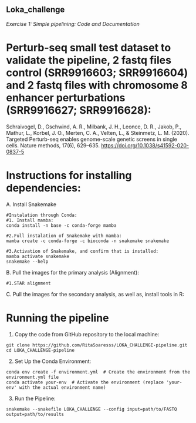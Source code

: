 ## Loka_challenge

*Exercise 1: Simple pipelining: Code and Documentation*

# Perturb-seq small test dataset to validate the pipeline, 2 fastq files control (SRR9916603; SRR9916604) and 2 fastq files with chromosome 8 enhancer perturbations (SRR9916627; SRR9916628):

Schraivogel, D., Gschwind, A. R., Milbank, J. H., Leonce, D. R., Jakob, P., Mathur, L., Korbel, J. O., Merten, C. A., Velten, L., & Steinmetz, L. M. (2020). Targeted Perturb-seq enables genome-scale genetic screens in single cells. Nature methods, 17(6), 629–635. https://doi.org/10.1038/s41592-020-0837-5 

# Instructions for installing dependencies:

A. Install Snakemake
```
#Instalation through Conda:
#1. Install mamba:
conda install -n base -c conda-forge mamba

#2.Full instalation of Snakemake with mamba:
mamba create -c conda-forge -c bioconda -n snakemake snakemake

#3.Activation of Snakemake, and confirm that is installed:
mamba activate snakemake
snakemake --help
```

B. Pull the images for the primary analysis (Alignment):

```
#1.STAR alignment

```

C. Pull the images for the secondary analysis, as well as, install tools in R:

# Running the pipeline

1. Copy the code from GitHub repository to the local machine:
```
git clone https://github.com/RitaSoaresss/LOKA_CHALLENGE-pipeline.git
cd LOKA_CHALLENGE-pipeline
```
2. Set Up the Conda Environment:
```
conda env create -f environment.yml  # Create the environment from the environment.yml file
conda activate your-env  # Activate the environment (replace 'your-env' with the actual environment name)
```
3. Run the Pipeline:
```
snakemake --snakefile LOKA_CHALLENGE --config input=path/to/FASTQ output=path/to/results
```
